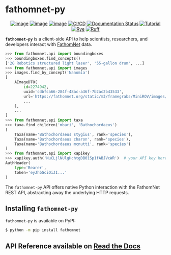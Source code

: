 # fathomnet-py

<div align="center">

[![image](https://img.shields.io/pypi/v/fathomnet.svg)](https://pypi.python.org/pypi/fathomnet)
[![image](https://img.shields.io/pypi/l/fathomnet.svg)](https://github.com/fathomnet/fathomnet-py/blob/main/LICENSE)
[![image](https://img.shields.io/pypi/pyversions/fathomnet.svg)](https://pypi.python.org/pypi/fathomnet)
[![CI/CD](https://github.com/fathomnet/fathomnet-py/actions/workflows/cicd.yml/badge.svg)](https://github.com/fathomnet/fathomnet-py/actions/workflows/cicd.yml)
[![Documentation Status](https://readthedocs.org/projects/fathomnet-py/badge/?version=latest)](https://fathomnet-py.readthedocs.io/en/latest/?badge=latest)
[![Tutorial](https://colab.research.google.com/assets/colab-badge.svg)](https://colab.research.google.com/github/fathomnet/fathomnet-py/blob/main/examples/tutorial.ipynb)
[![Rye](https://img.shields.io/endpoint?url=https://raw.githubusercontent.com/astral-sh/rye/main/artwork/badge.json)](https://rye.astral.sh)
[![Ruff](https://img.shields.io/endpoint?url=https://raw.githubusercontent.com/astral-sh/ruff/main/assets/badge/v2.json)](https://docs.astral.sh/ruff/)

</div>

**`fathomnet-py`** is a client-side API to help scientists, researchers, and developers interact with [FathomNet](https://fathomnet.org/) data.

```python
>>> from fathomnet.api import boundingboxes
>>> boundingboxes.find_concepts()
['2G Robotics structured light laser', '55-gallon drum', ...]
>>> from fathomnet.api import images
>>> images.find_by_concept('Nanomia')
[
    AImageDTO(
        id=2274942, 
        uuid='cdbfca66-284f-48ac-a36f-7b2ac2b43533', 
        url='https://fathomnet.org/static/m3/framegrabs/MiniROV/images/0056/02_18_37_20.png', 
        ...
    ),
    ...
]
>>> from fathomnet.api import taxa
>>> taxa.find_children('mbari', 'Bathochordaeus')
[
    Taxa(name='Bathochordaeus stygius', rank='species'), 
    Taxa(name='Bathochordaeus charon', rank='species'), 
    Taxa(name='Bathochordaeus mcnutti', rank='species')
]
>>> from fathomnet.api import xapikey
>>> xapikey.auth('NuCLjlNUlgHchtgDB01Sp1fABJVcWR')  # your API key here
AuthHeader(
    type='Bearer', 
    token='eyJhbGciOiJI...'
)
```

The `fathomnet-py` API offers native Python interaction with the FathomNet REST API, abstracting away the underlying HTTP requests.

## Installing `fathomnet-py`

`fathomnet-py` is available on PyPI:

```bash
$ python -m pip install fathomnet
```

## API Reference available on [Read the Docs](https://fathomnet-py.readthedocs.io/)
